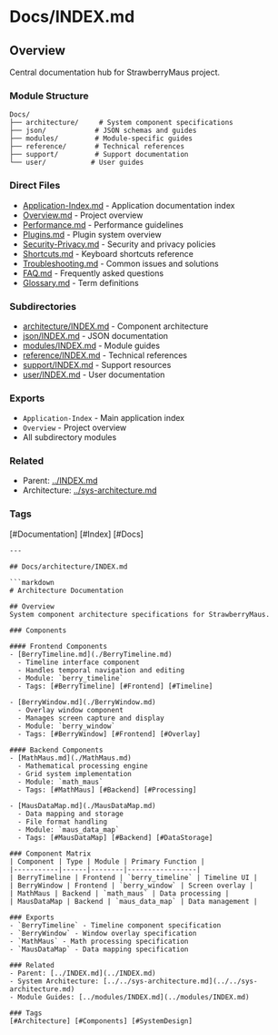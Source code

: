# Docs/INDEX.md

## Overview

Central documentation hub for StrawberryMaus project.

### Module Structure

```text
Docs/
├── architecture/     # System component specifications
├── json/            # JSON schemas and guides
├── modules/         # Module-specific guides
├── reference/       # Technical references
├── support/         # Support documentation
└── user/           # User guides
```

### Direct Files

- [Application-Index.md](./Application-Index.md) - Application documentation index
- [Overview.md](./Overview.md) - Project overview
- [Performance.md](./Performance.md) - Performance guidelines
- [Plugins.md](./Plugins.md) - Plugin system overview
- [Security-Privacy.md](./Security-Privacy.md) - Security and privacy policies
- [Shortcuts.md](./Shortcuts.md) - Keyboard shortcuts reference
- [Troubleshooting.md](./Troubleshooting.md) - Common issues and solutions
- [FAQ.md](./FAQ.md) - Frequently asked questions
- [Glossary.md](./Glossary.md) - Term definitions

### Subdirectories

- [architecture/INDEX.md](./architecture/INDEX.md) - Component architecture
- [json/INDEX.md](./json/INDEX.md) - JSON documentation
- [modules/INDEX.md](./modules/INDEX.md) - Module guides
- [reference/INDEX.md](./reference/INDEX.md) - Technical references
- [support/INDEX.md](./support/INDEX.md) - Support resources
- [user/INDEX.md](./user/INDEX.md) - User documentation

### Exports

- `Application-Index` - Main application index
- `Overview` - Project overview
- All subdirectory modules

### Related

- Parent: [../INDEX.md](../INDEX.md)
- Architecture: [../sys-architecture.md](../sys-architecture.md)

### Tags

[#Documentation] [#Index] [#Docs]

```text
---

## Docs/architecture/INDEX.md

```markdown
# Architecture Documentation

## Overview
System component architecture specifications for StrawberryMaus.

### Components

#### Frontend Components
- [BerryTimeline.md](./BerryTimeline.md)
  - Timeline interface component
  - Handles temporal navigation and editing
  - Module: `berry_timeline`
  - Tags: [#BerryTimeline] [#Frontend] [#Timeline]

- [BerryWindow.md](./BerryWindow.md)
  - Overlay window component
  - Manages screen capture and display
  - Module: `berry_window`
  - Tags: [#BerryWindow] [#Frontend] [#Overlay]

#### Backend Components
- [MathMaus.md](./MathMaus.md)
  - Mathematical processing engine
  - Grid system implementation
  - Module: `math_maus`
  - Tags: [#MathMaus] [#Backend] [#Processing]

- [MausDataMap.md](./MausDataMap.md)
  - Data mapping and storage
  - File format handling
  - Module: `maus_data_map`
  - Tags: [#MausDataMap] [#Backend] [#DataStorage]

### Component Matrix
| Component | Type | Module | Primary Function |
|-----------|------|--------|-----------------|
| BerryTimeline | Frontend | `berry_timeline` | Timeline UI |
| BerryWindow | Frontend | `berry_window` | Screen overlay |
| MathMaus | Backend | `math_maus` | Data processing |
| MausDataMap | Backend | `maus_data_map` | Data management |

### Exports
- `BerryTimeline` - Timeline component specification
- `BerryWindow` - Window overlay specification
- `MathMaus` - Math processing specification
- `MausDataMap` - Data mapping specification

### Related
- Parent: [../INDEX.md](../INDEX.md)
- System Architecture: [../../sys-architecture.md](../../sys-architecture.md)
- Module Guides: [../modules/INDEX.md](../modules/INDEX.md)

### Tags
[#Architecture] [#Components] [#SystemDesign]

